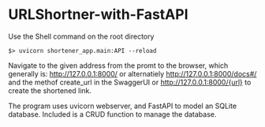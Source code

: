 # URLShortner-with-FastAPI

Use the Shell command on the root directory
```
$> uvicorn shortener_app.main:API --reload
```
Navigate to the given address from the promt to the browser, which generally is:
<a href> http://127.0.0.1:8000/ </a> or alternatiely <a href> http://127.0.0.1:8000/docs#/ </a>
and the methof create_url in the SwaggerUI or http://127.0.0.1:8000/{url} to create the shortened link.

The program uses uvicorn webserver, and FastAPI to model an SQLite database. Included is a CRUD function to manage the  database.
